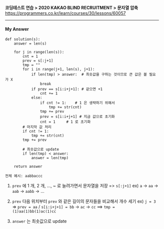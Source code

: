 **코딩테스트 연습 > 2020 KAKAO BLIND RECRUITMENT > 문자열 압축**
https://programmers.co.kr/learn/courses/30/lessons/60057

---

#### My Answer
```
def solution(s):
    answer = len(s)
    
    for j in range(len(s)):
        cnt = 1
        prev = s[:j+1]
        tmp = ""
        for i in range(j+1, len(s), j+1):
            if len(tmp) > answer:  # 최솟값을 구하는 것이므로 큰 값은 볼 필요가 X
                break
            if prev == s[i:i+j+1]: # 같으면 +1
                cnt += 1
            else:
                if cnt != 1:	# 1 은 생략하기 위해서
                    tmp += str(cnt)
                tmp += prev
                prev = s[i:i+j+1] # 지금 값으로 초기화
                cnt = 1		# 1 로 초기화
        # 마지막 값 처리
        if cnt != 1:
            tmp += str(cnt)
        tmp += prev
        
        # 최솟값으로 update
        if len(tmp) < answer:
            answer = len(tmp)
    
    return answer
```
```
전체 예시: aabbaccc
```

1. `prev` 에 1 개, 2 개, ..., ~ 로 늘려가면서 문자열을 저장 => `s[:j+1]`
ex) `a` -> `aa` -> `aab` -> `aabb` -> ...

2. `prev` 다음 위치부터 `prev` 와 같은 길이의 문자들을 비교해서 개수 세기
ex) `j = 3` => `prev = aa` / `s[i:i+j+1] = bb` -> `ac` -> `cc`
==> `tmp = (1)aa(1)bb(1)ac(1)cc`

3. `answer` 는 최솟값으로 update